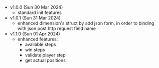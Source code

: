 - v1.0.0 (Sun 30 Mar 2024)
  - standard init features
- v1.0.1 (Sun 31 Mar 2024)
  - enhanced dimension's struct by add json form, in order to binding with json post http request field name
- v1.1.0 (Sun 01 Apr 2024)
  - enhanced features:
    - available steps
    - win steps
    - validate player step
    - get actual positions